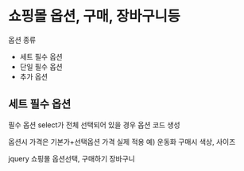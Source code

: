 # 쇼핑몰 옵션, 구매, 장바구니등

옵션 종류
* 세트 필수 옵션
* 단일 필수 옵션
* 추가 옵션

## 세트 필수 옵션
필수 옵션 select가 전체 선택되어 있을 경우 옵션 코드 생성

옵션시 가격은 기본가+선택옵션 가격
실제 적용 예) 운동화 구매시 색상, 사이즈


jquery 쇼핑몰 옵션선택, 구매하기 장바구니
